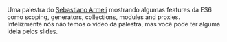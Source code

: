 <!--
layout: post
title: ECMAScript 6 - O futuro está aqui
date: 2014-05-27T05:18:47.847Z
comments: true
published: true
keywords: JavaScript, ES6, talks
description: talk about es6
categories: talks
authorName: Jaydson Gomes
authorLink: http://twitter.com/jaydson
authorDescription: Web Carpenter - BrazilJS - http://nasc.io
authorPicture: https://s.gravatar.com/avatar/572696200604e59baa59ee90d61f7d02?s=80
-->
Uma palestra do [Sebastiano Armeli](https://twitter.com/sebarmeli) mostrando algumas features da ES6 como scoping, generators, collections, modules and proxies.<!--more-->  
Infelizmente nós não temos o vídeo da palestra, mas você pode ter alguma ideia pelos slides.  
<script async class="speakerdeck-embed" data-id="0f3bc890bf3e01311c22525a8ccb654f" data-ratio="1.33333333333333" src="//speakerdeck.com/assets/embed.js"></script>
